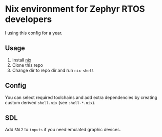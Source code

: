 # Nix environment for Zephyr RTOS developers

I using this config for a year.

## Usage

1. Install [nix](https://nixos.org/download.html)
2. Clone this repo
3. Change dir to repo dir and run `nix-shell`

## Config

You can select required toolchains and add extra dependencies
by creating custom derived `shell.nix` (see `shell-*.nix`).

## SDL

Add `SDL2` to `inputs` if you need emulated graphic devices.
